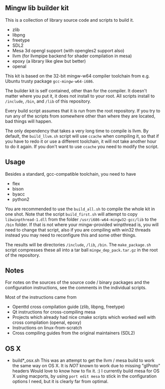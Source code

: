 ## Mingw lib builder kit

This is a collection of library source code and scripts
to build it.

- zlib
- libpng
- freetype
- SDL2
- Mesa 3d opengl support (with opengles2 support also)
- llvm (for llvmpipe backend for shader compilation in mesa)
- epoxy (a library like glew but better)
- openal

This kit is based on the 32-bit mingw-w64 compiler toolchain
from e.g. Ubuntu trusty package `gcc-mingw-w64-i686`.

The builder kit is self contained, other than for the compiler.
It doesn't matter where you put it, it does not install to your root.
All scripts install to `/include`, `/bin`, and `/lib` of this repository.

Every build script assumes that it is run from the root repository.
If you try to run any of the scripts from somewhere other than where
they are located, bad things will happen.

The only dependency that takes a very long time to compile is llvm.
By default, the `build_llvm.sh` script will use `ccache` when compiling it, so that if
you have to redo it or use a different toolchain, it will not take another
hour to do it again. If you don't want to use `ccache` you need to modify the script.

## Usage

Besides a standard, gcc-compatible toolchain, you need to have 

- flex
- bison
- byacc
- python2

You are recommended to use the `build_all.sh` to compile the whole kit in one shot.
Note that the script `build_first.sh` will attempt to copy `libwinpthread-1.dll` from
the folder `/usr/i686-w64-mingw32-gcc/lib` to the `/bin` folder. If that is not where
your mingw-provided winpthread is, you will need to change that script, also if you
are compiling with win32 threads instead you may need to reconfigure this and some
other things.

The results will be directories `/include`, `/lib`, `/bin`. The `make_package.sh`
script compresses these all into a tar ball `mingw_dep_pack.tar.gz` in the root of the repository.

## Notes

For notes on the sources of the source code / binary packages and the configuration
instructions, see the comments in the individual scripts.

Most of the instructions came from

- Openttd cross compilation guide (zlib, libpng, freetype)
- Qt instructions for cross-compiling mesa
- Projects which already had nice cmake scripts which worked well with cross compilation (openal, epoxy)
- Instructions on linux-from-scratch
- Cross compiling guides from the original maintainers (SDL2)

## OS X

- build*_osx.sh
  This was an attempt to get the llvm / mesa build to work the same
  way on OS X. It is *NOT* known to work due to missing "glProto"
  headers
  Would love to know how to fix it. :)
  I currently build mesa for OS X using macports, by using
  `port edit mesa` to stick in the configuration options I need,
  but it is clearly far from optimal.

